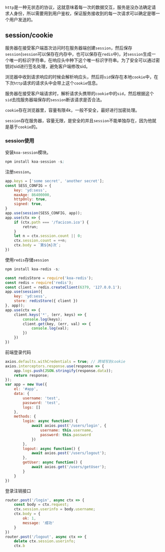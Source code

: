 ```http```是一种无状态的协议，这就意味着每一次的数据交互，服务是没办法确定请求人身份，所以需要用到用户鉴权，保证服务接收到的每一次请求可以确定是哪一个用户发送的。
## session/cookie

服务器在接受客户端首次访问时在服务器端创建```session```，然后保存```session```(```session```可以保存在内存中，也可以保存在```redis```中)，对```session```生成一个唯一的标识字符串，在响应头中种下这个唯一标识字符串。为了安全可以通过密钥对sid进行签名处理，避免客户端修改sid。

浏览器中收到请求响应的时候会解析响应头，然后将```sid```保存在本地```cookie```中，在下次```http```请求的请求头中会带上这个```cookie```信息。

服务器在接受客户端请求时，解析请求头携带的```cookie```中的```sid```，然后根据这个```sid```去找服务器端保存的```session```断该请求是否合法。


```cookie```存在浏览器里，容量有限4k，一般不安全，最好进行加密处理。

```session```存在服务器，容量无限，是安全的并且```session```不能单独存在，因为他就是基于```cookie```的。

### session使用

安装```koa-session```模块。

```s
npm install koa-session -s;
```

注册```session```。

```js
app.keys = ['some secret', 'another secret'];
const SESS_CONFIG = {
    key: 'yd:sess',
    maxAge: 86400000,
    httpOnly: true,
    signed: true,
}
app.use(session(SESS_CONFIG, app));
app.use(ctx => {
    if (ctx.path === '/facicon.ico') {
        retrun;
    }
    let n = ctx.session.count || 0;
    ctx.session.count = ++n;
    ctx.body = `第${n}次`;
})

```

使用```redis```存储```session```

```s
npm install koa-redis -s;
```

```js
const redisStore = require('koa-redis');
const redis = require('redis');
const client = redis.createClient(6379, '127.0.0.1');
app.use(session({
    key: 'yd:sess',
    store: redisStore({ client })
}, app));
app.use(ctx => {
    client.keys('*', (err, keys) => {
        console.log(keys);
        client.get(key, (err, val) => {
            console.log(val);
        })
    })
})
```

前端登录代码

```js
axios.defaults.withCredentials = true; // 跨域写到cookie
axios.interceptors.response.use(response => {
    app.logs.push(JSON.stringify(response.data));
    return response;
});
var app = new Vue({
    el: '#app',
    data: {
        username: 'test',
        password: 'test',
        logs: []
    },
    methods: {
        login: async function() {
            await axios.post('/users/login', {
                username: this.username,
                password: this.password
            })
        },
        logout: async function() {
            await axios.post('/users/logout');
        },
        getUser: async function() {
            await axios.get('/users/getUser');
        }
    }
})
```

登录注销接口

```js
router.post('/login', async ctx => {
    const body = ctx.request;
    ctx.session.userinfo = body.username;
    ctx.body = {
        ok: 1,
        message: '成功'
    }
})
router.post('/logout', async ctx => {
    delete ctx.session.userinfo;
    ctx.b